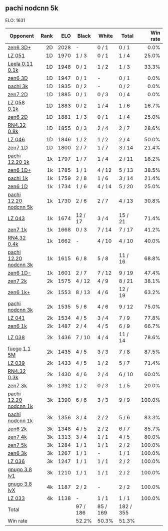 ## pachi nodcnn 5k ##

ELO: 1631

Opponent | Rank | ELO | Black | White | Total | Win rate
---------|-----:|----:|-------|-------|-------|-------:
[zen6 3D+](zen6%203D+.md) | 2D | 2028 | - | 0 / 1 | 0 / 1 | 0.0%
[LZ 051](LZ%20051.md) | 1D | 1970 | 1 / 3 | 0 / 1 | 1 / 4 | 25.0%
[Leela 0.11 0.1k](Leela%200.11%200.1k.md) | 1D | 1948 | 0 / 1 | 1 / 2 | 1 / 3 | 33.3%
[zen6 3D](zen6%203D.md) | 1D | 1947 | 0 / 1 | - | 0 / 1 | 0.0%
[pachi 3k](pachi%203k.md) | 1D | 1935 | 0 / 2 | - | 0 / 2 | 0.0%
[zen7 2D](zen7%202D.md) | 1D | 1885 | 0 / 1 | 0 / 3 | 0 / 4 | 0.0%
[LZ 058 0.1k](LZ%20058%200.1k.md) | 1D | 1883 | 0 / 2 | 1 / 4 | 1 / 6 | 16.7%
[zen6 2D](zen6%202D.md) | 1D | 1881 | 1 / 3 | 0 / 1 | 1 / 4 | 25.0%
[RN4.32 0.8k](RN4.32%200.8k.md) | 1D | 1855 | 0 / 3 | 2 / 4 | 2 / 7 | 28.6%
[LZ 046](LZ%20046.md) | 1D | 1846 | 1 / 2 | 1 / 2 | 2 / 4 | 50.0%
[zen7 1D](zen7%201D.md) | 1D | 1800 | 2 / 7 | 1 / 7 | 3 / 14 | 21.4%
[pachi 12.20 1k](pachi%2012.20%201k.md) | 1k | 1797 | 1 / 7 | 1 / 4 | 2 / 11 | 18.2%
[zen6 1D+](zen6%201D+.md) | 1k | 1785 | 1 / 1 | 4 / 12 | 5 / 13 | 38.5%
[pachi 1k](pachi%201k.md) | 1k | 1759 | 2 / 8 | 1 / 6 | 3 / 14 | 21.4%
[zen6 1D](zen6%201D.md) | 1k | 1734 | 1 / 6 | 4 / 14 | 5 / 20 | 25.0%
[pachi 12.20 nodcnn 5k](pachi%2012.20%20nodcnn%205k.md) | 1k | 1730 | 2 / 6 | 2 / 7 | 4 / 13 | 30.8%
[LZ 043](LZ%20043.md) | 1k | 1674 | 12 / 17 | 3 / 4 | 15 / 21 | 71.4%
[zen7 1k](zen7%201k.md) | 1k | 1668 | 0 / 3 | 7 / 14 | 7 / 17 | 41.2%
[RN4.32 0.4k](RN4.32%200.4k.md) | 1k | 1662 | - | 4 / 10 | 4 / 10 | 40.0%
[pachi 12.20 nodcnn 3k](pachi%2012.20%20nodcnn%203k.md) | 1k | 1615 | 6 / 8 | 5 / 8 | 11 / 16 | 68.8%
[zen6 1D-](zen6%201D-.md) | 1k | 1601 | 2 / 7 | 7 / 12 | 9 / 19 | 47.4%
[zen7 2k](zen7%202k.md) | 2k | 1575 | 4 / 12 | 4 / 9 | 8 / 21 | 38.1%
[zen6 1k+](zen6%201k+.md) | 2k | 1553 | 8 / 13 | 4 / 6 | 12 / 19 | 63.2%
[pachi nodcnn 3k](pachi%20nodcnn%203k.md) | 2k | 1535 | 5 / 6 | 4 / 6 | 9 / 12 | 75.0%
[LZ 041](LZ%20041.md) | 2k | 1534 | 4 / 5 | 3 / 4 | 7 / 9 | 77.8%
[zen6 1k](zen6%201k.md) | 2k | 1487 | 2 / 4 | 4 / 5 | 6 / 9 | 66.7%
[LZ 038](LZ%20038.md) | 2k | 1436 | 7 / 10 | 4 / 4 | 11 / 14 | 78.6%
[fuego 1.1 5M](fuego%201.1%205M.md) | 2k | 1435 | 4 / 5 | 3 / 3 | 7 / 8 | 87.5%
[LZ 039](LZ%20039.md) | 2k | 1433 | 4 / 5 | 1 / 2 | 5 / 7 | 71.4%
[RN4.32 0.3k](RN4.32%200.3k.md) | 2k | 1430 | 4 / 6 | 2 / 4 | 6 / 10 | 60.0%
[zen7 3k](zen7%203k.md) | 3k | 1392 | 1 / 2 | 0 / 3 | 1 / 5 | 20.0%
[pachi 12.20 nodcnn 1k](pachi%2012.20%20nodcnn%201k.md) | 3k | 1390 | 6 / 6 | 3 / 3 | 9 / 9 | 100.0%
[pachi nodcnn 1k](pachi%20nodcnn%201k.md) | 3k | 1356 | 3 / 4 | 2 / 2 | 5 / 6 | 83.3%
[zen6 2k](zen6%202k.md) | 3k | 1348 | 4 / 5 | 2 / 2 | 6 / 7 | 85.7%
[zen7 4k](zen7%204k.md) | 3k | 1313 | 3 / 4 | 1 / 1 | 4 / 5 | 80.0%
[zen7 5k](zen7%205k.md) | 3k | 1284 | 1 / 1 | 1 / 1 | 2 / 2 | 100.0%
[zen6 3k](zen6%203k.md) | 3k | 1267 | 1 / 1 | - | 1 / 1 | 100.0%
[LZ 036](LZ%20036.md) | 3k | 1247 | 1 / 1 | 1 / 1 | 2 / 2 | 100.0%
[gnugo 3.8 lv1](gnugo%203.8%20lv1.md) | 3k | 1210 | 1 / 1 | 1 / 1 | 2 / 2 | 100.0%
[gnugo 3.8 lvX](gnugo%203.8%20lvX.md) | 4k | 1187 | 2 / 2 | - | 2 / 2 | 100.0%
[LZ 033](LZ%20033.md) | 4k | 1138 | - | 1 / 1 | 1 / 1 | 100.0%
Total | | | 97 / 186 | 85 / 169 | 182 / 355 | 
Win rate| | | 52.2% | 50.3% | 51.3% | 
